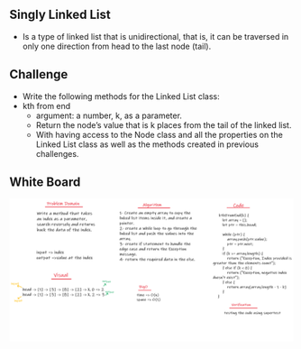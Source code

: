 ## Singly Linked List
- Is a type of linked list that is unidirectional, that is, it can be traversed in only one direction from head to the last node (tail).

## Challenge
- Write the following methods for the Linked List class:
- kth from end
    - argument: a number, k, as a parameter.
    - Return the node’s value that is k places from the tail of the linked list.
    - With having access to the Node class and all the properties on the Linked List class as well as the methods created in previous challenges.


## White Board
![whiteBoard](./code07.png)
